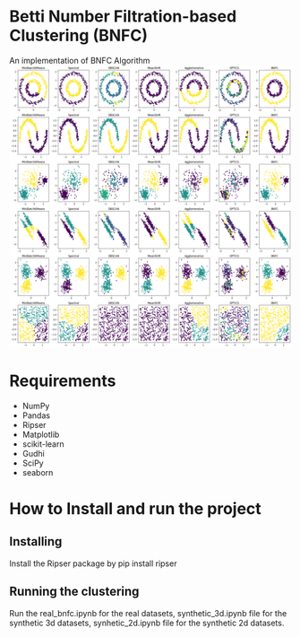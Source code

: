 # Betti Number Filtration-based Clustering (BNFC)
An implementation of BNFC Algorithm
![images](https://github.com/Arghyapa/bnfc/blob/main/synthetic_2d.png)

# Requirements
- NumPy
- Pandas
- Ripser
- Matplotlib
- scikit-learn
- Gudhi
- SciPy
- seaborn

# How to Install and run the project
## Installing
Install the Ripser package by pip install ripser
## Running the clustering
Run the real_bnfc.ipynb for the real datasets, synthetic_3d.ipynb file for the synthetic 3d datasets, synhetic_2d.ipynb file for the synthetic 2d datasets.
